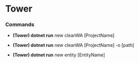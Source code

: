 # Tower

### Commands
- **(Tower) dotnet run** new cleanWA [ProjectName]
- **(Tower) dotnet run** new cleanWA [ProjectName] -o [path]

- **(Tower) dotnet run** new entity [EntityName]